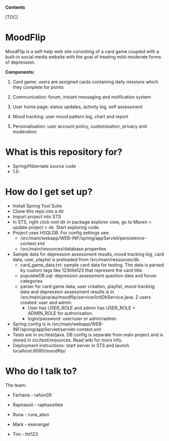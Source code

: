 **Contents**

[TOC]

# MoodFlip #

MoodFlip is a self-help web site consisting of a card game coupled with a built-in social media website with the goal of treating mild-moderate forms of depression.  

**Components:**

1. Card game: users are assigned cards containing daily missions which they complete for points

2. Communication: forum, instant messaging and notification system

3. User home page: status updates, activity log, self assessment

4. Mood tracking: user mood pattern log, chart and report

5. Personalisation: user account policy, customisation, privacy and moderation

# What is this repository for? #

* Spring/Hibernate source code 
* 1.0

# How do I get set up? #

* Install Spring Tool Suite
* Clone this repo into a dir
* Import project into STS
* In STS, right click root dir in package explorer view, go to Maven > update project > ok.  Start exploring code.
* Project uses HSQLDB.  For config settings see: 
    * /src/main/webapp/WEB-INF/spring/appServlet/persistence-context.xml 
    * /src/main/resources/database.properties
* Sample data for depression assessment results, mood tracking log, card data, user, playlist is preloaded from /src/main/resources/db.
  * card_game_data.txt: sample card data for testing.  The data is parsed by custom tags like 123title123 that represent the card title.  
  * populateDB.sql: depression assessment question data and forum categories
  * parser for card game data, user creation, playlist, mood tracking data and depression assessment results is in /src/main/java/au/moodflip/service/InitDbService.java.  2 users created: user and admin.  
    * User has USER_ROLE and admin has USER_ROLE + ADMIN_ROLE for authorisation.  
    * login/password: user/user or admin/admin
* Spring config is in /src/main/webapp/WEB-INF/spring/appServlet/servlet-context.xml
* Tests are in src/test/java.  DB config is separate from main project and is stored in src/test/resources.  Read wiki for more info.  
* Deployment instructions: start server in STS and launch localhost:8080/moodflip/

# Who do I talk to? #

The team:

* Farhana - rafsin09

* Raphassit - raphassitlee

* Runa - runa_alam

* Mark - exevangel

* Tim - tht123